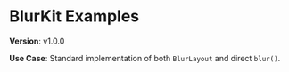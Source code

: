 # BlurKit Examples

__Version__: v1.0.0

__Use Case__: Standard implementation of both `BlurLayout` and direct `blur()`.